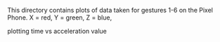This directory contains plots of data taken for gestures 1-6 on the Pixel Phone.
X = red,    Y = green,    Z = blue,

plotting time vs acceleration value
